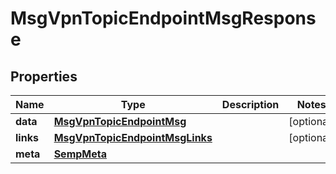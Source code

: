 
# MsgVpnTopicEndpointMsgResponse

## Properties
Name | Type | Description | Notes
------------ | ------------- | ------------- | -------------
**data** | [**MsgVpnTopicEndpointMsg**](MsgVpnTopicEndpointMsg.md) |  |  [optional]
**links** | [**MsgVpnTopicEndpointMsgLinks**](MsgVpnTopicEndpointMsgLinks.md) |  |  [optional]
**meta** | [**SempMeta**](SempMeta.md) |  | 



